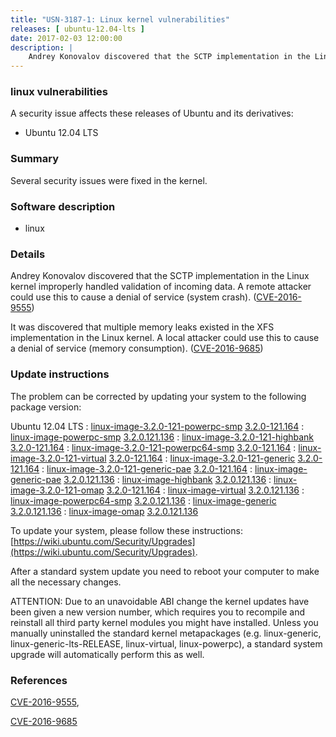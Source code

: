 ```yaml
---
title: "USN-3187-1: Linux kernel vulnerabilities"
releases: [ ubuntu-12.04-lts ]
date: 2017-02-03 12:00:00
description: |
    Andrey Konovalov discovered that the SCTP implementation in the Linux kernel improperly handled validation of incoming data. A remote attacker could use this to cause a denial of service (system crash). ([CVE-2016-9555](http://people.ubuntu.com/~ubuntu-security/cve/CVE-2016-9555))
--- 
```

 
### linux vulnerabilities

A security issue affects these releases of Ubuntu and its derivatives:

* Ubuntu 12.04 LTS

### Summary

Several security issues were fixed in the kernel. 

### Software description

* linux 

### Details

Andrey Konovalov discovered that the SCTP implementation in the Linux kernel improperly handled validation of incoming data. A remote attacker could use this to cause a denial of service (system crash). ([CVE-2016-9555](http://people.ubuntu.com/~ubuntu-security/cve/CVE-2016-9555))

It was discovered that multiple memory leaks existed in the XFS implementation in the Linux kernel. A local attacker could use this to cause a denial of service (memory consumption). ([CVE-2016-9685](http://people.ubuntu.com/~ubuntu-security/cve/CVE-2016-9685)) 

### Update instructions

The problem can be corrected by updating your system to the following package version:

Ubuntu 12.04 LTS
 : [linux-image-3.2.0-121-powerpc-smp](https://launchpad.net/ubuntu/+source/linux) <span> [3.2.0-121.164](https://launchpad.net/ubuntu/+source/linux/3.2.0-121.164) </span> 
 : [linux-image-powerpc-smp](https://launchpad.net/ubuntu/+source/linux) <span> [3.2.0.121.136](https://launchpad.net/ubuntu/+source/linux/3.2.0-121.164) </span> 
 : [linux-image-3.2.0-121-highbank](https://launchpad.net/ubuntu/+source/linux) <span> [3.2.0-121.164](https://launchpad.net/ubuntu/+source/linux/3.2.0-121.164) </span> 
 : [linux-image-3.2.0-121-powerpc64-smp](https://launchpad.net/ubuntu/+source/linux) <span> [3.2.0-121.164](https://launchpad.net/ubuntu/+source/linux/3.2.0-121.164) </span> 
 : [linux-image-3.2.0-121-virtual](https://launchpad.net/ubuntu/+source/linux) <span> [3.2.0-121.164](https://launchpad.net/ubuntu/+source/linux/3.2.0-121.164) </span> 
 : [linux-image-3.2.0-121-generic](https://launchpad.net/ubuntu/+source/linux) <span> [3.2.0-121.164](https://launchpad.net/ubuntu/+source/linux/3.2.0-121.164) </span> 
 : [linux-image-3.2.0-121-generic-pae](https://launchpad.net/ubuntu/+source/linux) <span> [3.2.0-121.164](https://launchpad.net/ubuntu/+source/linux/3.2.0-121.164) </span> 
 : [linux-image-generic-pae](https://launchpad.net/ubuntu/+source/linux) <span> [3.2.0.121.136](https://launchpad.net/ubuntu/+source/linux/3.2.0-121.164) </span> 
 : [linux-image-highbank](https://launchpad.net/ubuntu/+source/linux) <span> [3.2.0.121.136](https://launchpad.net/ubuntu/+source/linux/3.2.0-121.164) </span> 
 : [linux-image-3.2.0-121-omap](https://launchpad.net/ubuntu/+source/linux) <span> [3.2.0-121.164](https://launchpad.net/ubuntu/+source/linux/3.2.0-121.164) </span> 
 : [linux-image-virtual](https://launchpad.net/ubuntu/+source/linux) <span> [3.2.0.121.136](https://launchpad.net/ubuntu/+source/linux/3.2.0-121.164) </span> 
 : [linux-image-powerpc64-smp](https://launchpad.net/ubuntu/+source/linux) <span> [3.2.0.121.136](https://launchpad.net/ubuntu/+source/linux/3.2.0-121.164) </span> 
 : [linux-image-generic](https://launchpad.net/ubuntu/+source/linux) <span> [3.2.0.121.136](https://launchpad.net/ubuntu/+source/linux/3.2.0-121.164) </span> 
 : [linux-image-omap](https://launchpad.net/ubuntu/+source/linux) <span> [3.2.0.121.136](https://launchpad.net/ubuntu/+source/linux/3.2.0-121.164) </span> 

To update your system, please follow these instructions: [https://wiki.ubuntu.com/Security/Upgrades](https://wiki.ubuntu.com/Security/Upgrades).

After a standard system update you need to reboot your computer to make all the necessary changes.

ATTENTION: Due to an unavoidable ABI change the kernel updates have been given a new version number, which requires you to recompile and reinstall all third party kernel modules you might have installed. Unless you manually uninstalled the standard kernel metapackages (e.g. linux-generic, linux-generic-lts-RELEASE, linux-virtual, linux-powerpc), a standard system upgrade will automatically perform this as well. 

### References

 [CVE-2016-9555](http://people.ubuntu.com/~ubuntu-security/cve/CVE-2016-9555), 

 [CVE-2016-9685](http://people.ubuntu.com/~ubuntu-security/cve/CVE-2016-9685)
 
